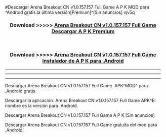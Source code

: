 #Descargar Arena Breakout CN v1.0.157.157 Full Game  A P K MOD para ^Android gratis.la última versión[Premium]^[Sin anuncios] vjv5q



<div align="center">
<h3>Download >>>>> <a href="https://es-web.web.app/?es= Arena Breakout CN v1.0.157.157 Full Game ">Arena Breakout CN v1.0.157.157 Full Game  Descargar A P K Premium</a></h3><br>

<h3>Download >>>>> <a href="https://es-web.web.app/?es= Arena Breakout CN v1.0.157.157 Full Game ">Arena Breakout CN v1.0.157.157 Full Game  Instalador de A P K para .Android</a></h3>
</div>


----------------------------------------------------------

----------------------------------------------------------

----------------------------------------------------------

Descargar Arena Breakout CN v1.0.157.157 Full Game  .APK^MOD^ para .Android gratis.

Descargar la aplicación. Arena Breakout CN v1.0.157.157 Full Game  APK^El nombre es la versión para .Android.

Descargar Arena Breakout CN v1.0.157.157 Full Game  A P K [Sin anuncios]

Descargar Arena Breakout CN v1.0.157.157 Full Game  gratuita del mod para .Android.